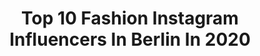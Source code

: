 ---
title: Top 10 Fashion Instagram Influencers In Berlin In 2020
description: >-
  Find top fashion Instagram influencers in Berlin in 2020. Most popular hashtags: #fashion #berlin #hair #outfitoftheday.
platform: Instagram
profiles:
  - username: "_carolinetamm_"
    fullname: >-
      Fashion | Model | Blogger
    location: "Germany"
    followers: 8222
    engagement: 1156
    commentsToLikes: 0.069757
    id: ck15r2hpr5tit0i192a2epagq
    verified: false
    hashtags: "#kariert, #earthlove, #beigejumpsuit, #hhstyle"
  - username: "jakylinha"
    fullname: >-
      Jacqueline ❥
    location: "Germany"
    followers: 15407
    engagement: 416
    commentsToLikes: 0.133799
    id: ck5zpkb2gst730i14pmv0j5um
    verified: false
    hashtags: "#nature, #selflovequotes, #summervibes, #selfcareday"
  - username: "vanillasky.bambi"
    fullname: >-
      
    location: "Germany"
    followers: 6572
    engagement: 1418
    commentsToLikes: 0.017456
    id: ck9we1gwni5oj0j78gwmu0bnp
    verified: false
    hashtags: "#blue, #silvester, #gegenmobbing, #tattoo"
  - username: "tillbroennerphotography"
    fullname: >-
      Till Brönner Photography
    location: "Germany"
    followers: 7832
    engagement: 769
    commentsToLikes: 0.045278
    id: ck6twyd5dut0c0j714egulgog
    verified: false
    hashtags: "#award, #thursday, #stayhome, #tillbroenner"
  - username: "katarinaalex13"
    fullname: >-
      👛 Stylishkat 🐯
    location: "Germany"
    followers: 25519
    engagement: 288
    commentsToLikes: 0.145527
    id: ck0tzjhaeqi7q0i19tzbybo87
    verified: false
    hashtags: "#vatertag2020, #businesslook, #germanstyle, #blazer"
  - username: "erik"
    fullname: >-
      ERIK SCHOLZ | FASHION | BERLIN
    location: "Germany"
    followers: 87659
    engagement: 180
    commentsToLikes: 0.034473
    id: ck13462kguvzc0i191kql4jxe
    verified: true
    hashtags: "#summerfeels, #video, #behindthescenes, #monochrome"
  - username: "paulawelninski"
    fullname: >-
      𝒫𝒶𝓊𝓁𝒶 🕊
    location: "Germany"
    followers: 6922
    engagement: 2082
    commentsToLikes: 0.140945
    id: ck8t38l232bsc0j78lnikru8p
    verified: false
    hashtags: "#photooftheday, #me, #blondehair, #hair"
  - username: "gregory_van_w"
    fullname: >-
      Gregory
    location: "Germany"
    followers: 20342
    engagement: 348
    commentsToLikes: 0.147740
    id: ck9hayf06el2v0j78gbu1tfgw
    verified: false
    hashtags: "#seidenstickertogether, #imyourman"
  - username: "_kleene___"
    fullname: >-
      Daniela
    location: "Germany"
    followers: 83413
    engagement: 428
    commentsToLikes: 0.024636
    id: ck8t4h5aq6suy0j784fd8aq4o
    verified: false
    hashtags: "#lebensgef, #behappynow, #vizefreitag, #leckerchen"
  - username: "tatendurst"
    fullname: >-
      Timotheus Theisen
    location: "Germany"
    followers: 5487
    engagement: 568
    commentsToLikes: 0.285409
    id: ck6ubwrhhc5ds0j71iedbjt54
    verified: false
    hashtags: "#tatendurst, #timotheustheisen"
---